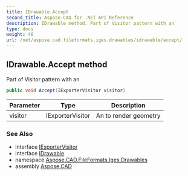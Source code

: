 ```yaml
---
title: IDrawable.Accept
second_title: Aspose.CAD for .NET API Reference
description: IDrawable method. Part of Visitor pattern with an
type: docs
weight: 40
url: /net/aspose.cad.fileformats.iges.drawables/idrawable/accept/
---
```

## IDrawable.Accept method

Part of Visitor pattern with an

```csharp
public void Accept(IExporterVisitor visitor)
```

| Parameter | Type | Description |
| --- | --- | --- |
| visitor | IExporterVisitor | An  to render geometry |

### See Also

* interface [IExporterVisitor](../../../aspose.cad.exporters.igesexporter.igesdrawableexporter/iexportervisitor/)
* interface [IDrawable](../)
* namespace [Aspose.CAD.FileFormats.Iges.Drawables](../../idrawable/)
* assembly [Aspose.CAD](../../../)


